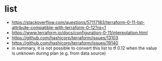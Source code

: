 # list
* https://stackoverflow.com/questions/57117183/terraform-0-11-list-attribute-compatible-with-terraform-0-12?rq=1
* https://www.terraform.io/docs/configuration-0-11/interpolation.html
* https://github.com/hashicorp/terraform/issues/13103
* https://github.com/hashicorp/terraform/issues/19140
* in summary, it is not possible to convert this list to tf 0.12 when the value is unknown during plan (e.g. from data source)
